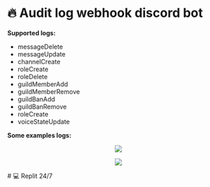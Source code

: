 # 🔥 Audit log webhook discord bot
**Supported logs:**
* messageDelete
* messageUpdate
* channelCreate
* roleCreate
* roleDelete
* guildMemberAdd
* guildMemberRemove
* guildBanAdd
* guildBanRemove
* roleCreate
* voiceStateUpdate

**Some examples logs:**
<p align="center">
  <img src="https://github.com/retardpa1n/audit-log-webhook-discord-bot/blob/main/assets/connected.png?raw=true"/>
</p>
<p align="center">
  <img src="https://github.com/retardpa1n/audit-log-webhook-discord-bot/blob/main/assets/moved.png?raw=true"/>
</p>
# 💻 Replit 24/7
